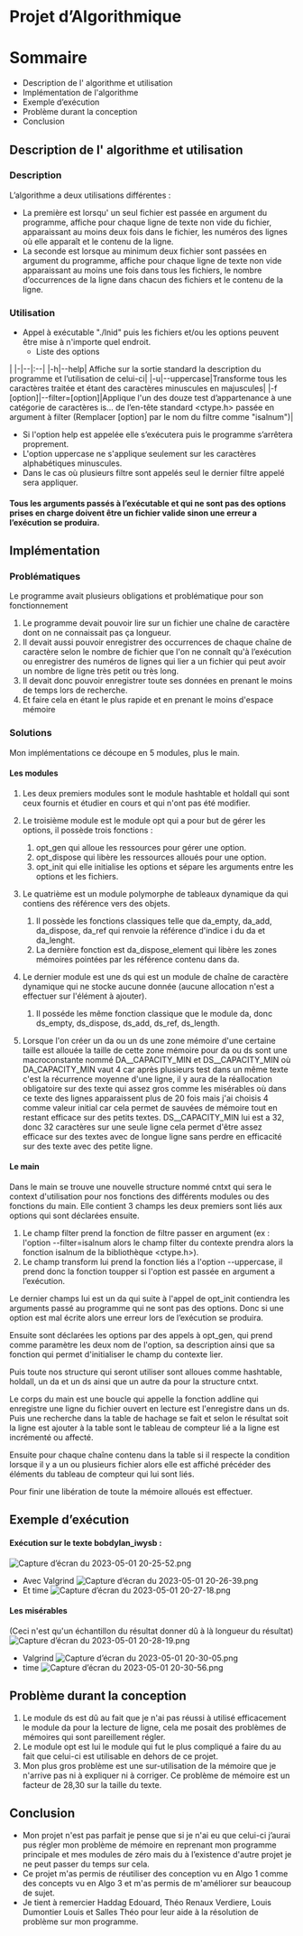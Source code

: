Projet d’Algorithmique
=====================


# Sommaire
* Description de l' algorithme et utilisation
* Implémentation de l'algorithme
* Exemple d’exécution
* Problème durant la conception
* Conclusion

## Description de l' algorithme et utilisation
### Description
L’algorithme a deux utilisations différentes :

* La première est lorsqu' un seul fichier est passée en argument du programme, affiche pour chaque ligne de texte non vide du fichier, apparaissant au moins deux fois dans le fichier, les numéros des lignes où elle apparaît et le contenu de la ligne.
* La seconde est lorsque au minimum deux fichier sont passées en argument du programme, affiche pour chaque ligne de texte non vide apparaissant au moins une fois dans tous les fichiers, le nombre d’occurrences de la ligne dans chacun des fichiers et le contenu de la ligne.

### Utilisation
* Appel à exécutable "./lnid" puis les fichiers et/ou les options peuvent être mise à n'importe quel endroit.
	* Liste des options

|
|-|--|:--|
|-h|--help| Affiche sur la sortie standard la description du programme et l’utilisation de celui-ci|
|-u|--uppercase|Transforme tous les caractères traitée et étant des caractères minuscules en majuscules|
|-f [option]|--filter=[option]|Applique l'un des douze test d’appartenance à une catégorie de caractères is... de l’en-tête standard <ctype.h> passée en argument à filter (Remplacer [option] par le nom du filtre comme "isalnum")|
* Si l'option help est appelée elle s’exécutera puis le programme s’arrêtera proprement.
* L'option uppercase ne s'applique seulement sur les caractères alphabétiques minuscules. 
 * Dans le cas où plusieurs filtre sont appelés seul le dernier filtre appelé sera appliquer. 

#### Tous les arguments passés à l’exécutable et qui ne sont pas des options prises en charge doivent être un fichier valide sinon une erreur a l’exécution se produira.

## Implémentation 
### Problématiques 
Le programme avait plusieurs obligations et problématique pour son fonctionnement

1. Le programme devait pouvoir lire sur un fichier une chaîne de caractère dont on ne connaissait pas ça longueur.
2. Il devait aussi pouvoir enregistrer des occurrences de chaque chaîne de caractère selon le nombre de fichier que l'on ne connaît qu'à l’exécution ou enregistrer des numéros de lignes qui lier a un fichier qui peut avoir un nombre de ligne très petit ou très long.
3. Il devait donc pouvoir enregistrer toute ses données en prenant le moins de temps lors de recherche.
4. Et faire cela en étant le plus rapide et en prenant le moins d'espace mémoire

### Solutions
  Mon implémentations ce découpe en 5 modules, plus le main.

#### Les modules

1. Les deux premiers modules sont le module hashtable et holdall qui sont ceux fournis et étudier en cours et qui n'ont pas été modifier.
2. Le troisième module est le module opt qui a pour but de gérer les options, il possède trois fonctions :
	1. opt_gen qui alloue les ressources pour gérer une option.
	2. opt_dispose qui libère les ressources alloués pour une option.
	3. opt_init qui elle initialise les options et sépare les arguments entre les options et les fichiers.

3. Le quatrième est un module polymorphe de tableaux dynamique da qui contiens des référence vers des objets.
	1. Il possède les fonctions classiques telle que da_empty, da_add, da_dispose, da_ref qui renvoie la référence d'indice i du da et da_lenght.
	2. La dernière fonction est da_dispose_element qui libère les zones mémoires pointées par les référence contenu dans da.
4. Le dernier module est une ds qui est un module de chaîne de caractère dynamique qui ne stocke aucune donnée (aucune allocation n'est a effectuer sur l'élément à ajouter).
	1. Il posséde les même fonction classique que le module da, donc ds_empty, ds_dispose, ds_add, ds_ref, ds_length.
5. Lorsque l'on créer un da ou un ds une zone mémoire d'une certaine taille est allouée la taille de cette zone mémoire pour da ou ds sont une macroconstante nommé DA__CAPACITY_MIN et DS__CAPACITY_MIN où DA_CAPACITY_MIN vaut 4 car après plusieurs test dans un même texte c'est la récurrence moyenne d'une ligne, il y aura de la réallocation obligatoire sur des texte qui assez gros comme les misérables où dans ce texte des lignes apparaissent plus de 20 fois mais j'ai choisis 4 comme valeur initial car cela permet de sauvées de mémoire tout en restant efficace sur des petits textes.
DS__CAPACITY_MIN lui est a 32, donc 32 caractères sur une seule ligne cela permet d'être assez efficace sur des textes avec de longue ligne sans perdre en efficacité sur des texte avec des petite ligne.

#### Le main
Dans le main se trouve une nouvelle structure nommé cntxt qui sera le context d'utilisation pour nos fonctions des différents modules ou des fonctions du main.
	Elle contient 3 champs les deux premiers sont liés aux options qui sont déclarées ensuite.

1. Le champ filter prend la fonction de filtre passer en argument (ex : l'option --filter=isalnum alors le champ filter du contexte prendra alors la fonction isalnum de la bibliothèque <ctype.h>).
2. Le champ transform lui prend la fonction liés a l'option --uppercase, il prend donc la fonction toupper si l'option est passée en argument a l’exécution.

Le dernier champs lui est un da qui suite à l'appel de opt_init contiendra les arguments passé au programme qui ne sont pas des options. Donc si une option est mal écrite alors une erreur lors de l’exécution se produira.

Ensuite sont déclarées les options par des appels à opt_gen, qui prend comme paramètre les deux nom de l'option, sa description ainsi que sa fonction qui permet d'initialiser le champ du contexte lier.

Puis toute nos structure qui seront utiliser sont alloues comme hashtable, holdall, un da et un ds ainsi que un autre da pour la structure cntxt.

Le corps du main est une boucle qui appelle la fonction addline qui enregistre une ligne du fichier ouvert en lecture est l'enregistre dans un ds.
Puis une recherche dans la table de hachage se fait et selon le résultat soit la ligne est ajouter à la table sont le tableau de compteur lié a la ligne est incrémenté ou affecté.

Ensuite pour chaque chaîne contenu dans la table si il respecte la condition lorsque il y a un ou plusieurs fichier alors elle est affiché précéder des éléments du tableau de compteur qui lui sont liés.

Pour finir une libération de toute la mémoire alloués est effectuer.

## Exemple d’exécution
#### Exécution sur le texte bobdylan_iwysb :
![Capture d’écran du 2023-05-01 20-25-52.png](/home/florent/Images/Captures%20d%E2%80%99%C3%A9cran/Capture%20d%E2%80%99%C3%A9cran%20du%202023-05-01%2020-25-52.png)
* Avec Valgrind
	![Capture d’écran du 2023-05-01 20-26-39.png](/home/florent/Images/Captures%20d%E2%80%99%C3%A9cran/Capture%20d%E2%80%99%C3%A9cran%20du%202023-05-01%2020-26-39.png)
* Et time
![Capture d’écran du 2023-05-01 20-27-18.png](/home/florent/Images/Captures%20d%E2%80%99%C3%A9cran/Capture%20d%E2%80%99%C3%A9cran%20du%202023-05-01%2020-27-18.png)

#### Les misérables
(Ceci n'est qu'un échantillon du résultat donner dû à là longueur du résultat)
![Capture d’écran du 2023-05-01 20-28-19.png](/home/florent/Images/Captures%20d%E2%80%99%C3%A9cran/Capture%20d%E2%80%99%C3%A9cran%20du%202023-05-01%2020-28-19.png)
* Valgrind 
![Capture d’écran du 2023-05-01 20-30-05.png](/home/florent/Images/Captures%20d%E2%80%99%C3%A9cran/Capture%20d%E2%80%99%C3%A9cran%20du%202023-05-01%2020-30-05.png)
* time
![Capture d’écran du 2023-05-01 20-30-56.png](/home/florent/Images/Captures%20d%E2%80%99%C3%A9cran/Capture%20d%E2%80%99%C3%A9cran%20du%202023-05-01%2020-30-56.png)

## Problème durant la conception 
1. Le module ds est dû au fait que je n'ai pas réussi à utilisé efficacement le module da pour la lecture de ligne, cela me posait des problèmes de mémoires qui sont pareillement régler.
2. Le module opt est lui le module qui fut le plus compliqué a faire du au fait que celui-ci est utilisable en dehors de ce projet.
3. Mon plus gros problème est une sur-utilisation de la mémoire que je n'arrive pas ni à expliquer ni à corriger. Ce problème de mémoire est un facteur de 28,30 sur la taille du texte.


## Conclusion
* Mon projet n'est pas parfait je pense que si je n'ai eu que celui-ci j’aurai pus régler mon problème de mémoire en reprenant mon programme principale et mes modules de zéro mais du à l’existence d'autre projet je ne peut passer du temps sur cela.
* Ce projet m'as permis de réutiliser des conception vu en Algo 1 comme des concepts vu en Algo 3 et m'as permis de m'améliorer sur beaucoup de sujet.
* Je tient à remercier Haddag Edouard, Théo Renaux Verdiere, Louis Dumontier Louis et Salles Théo pour leur aide à la résolution de problème sur mon programme.